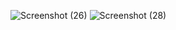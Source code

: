 
![Screenshot (26)](https://user-images.githubusercontent.com/49198022/155618951-26a58fd3-f84b-4a91-bcc5-fc6aef48ad77.png)
![Screenshot (28)](https://user-images.githubusercontent.com/49198022/155618962-e793ec87-d4ea-436a-a82c-19aa859df7ba.png)
